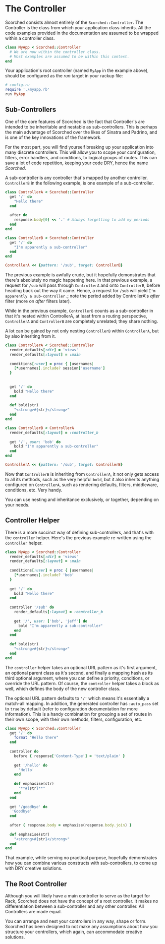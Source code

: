 The Controller
==============

Scorched consists almost entirely of the `Scorched::Controller`. The Controller is the class from which your application class inherits. All the code examples provided in the documentation are assumed to be wrapped within a controller class.

```ruby    
class MyApp < Scorched::Controller
  # We are now within the controller class.
  # Most examples are assumed to be within this context.
end
```

Your application's root controller (named `MyApp` in the example above), should be configured as the _run_ target in your rackup file:

```ruby
# config.ru
require './myapp.rb'
run MyApp
```

Sub-Controllers
---------------
One of the core features of Scorched is the fact that Controller's are intended to be inheritable and nestable as sub-controllers. This is perhaps the main advantage of Scorched over the likes of Sinatra and Padrino, and is one of the key innovations of the framework.

For the most part, you will find yourself breaking up your application into many discrete controllers. This will allow you to scope your configuration, filters, error handlers, and conditions, to logical groups of routes. This can save a lot of code repetition, keeping your code DRY, hence the name _Scorched_.

A sub-controller is any controller that's mapped by another controller. `ControllerB` in the following example, is one example of a sub-controller.

``` ruby
class ControllerA < Scorched::Controller
  get '/' do
    "Hello there"
  end
  
  after do
    response.body[0] << '.' # Always forgetting to add my periods
  end
end

class ControllerB < Scorched::Controller
  get '/' do
    "I'm apparently a sub-controller"
  end
end

ControllerA << {pattern: '/sub', target: ControllerB}
```

The  previous example is awfully crude, but it hopefully demonstrates that there's absolutely no magic happening here. In that previous example, a request for `/sub` will pass through `ControllerA` and onto `ControllerB`, before heading back out the way it came. Hence, a request for `/sub` will yield `I'm apparently a sub-controller.`; note the period added by ControllerA's _after_ filter (more on _after_ filters later).

While in the previous example, `ControllerB` counts as a sub-controller in that it's nested within ControllerA, at least from a routing perspective, `ControllerA` and `ControllerB` are completely unrelated; they share nothing.

A lot can be gained by not only nesting `ControllerB` within `ControllerA`, but by also inheriting from it.

``` ruby
class ControllerA < Scorched::Controller
  render_defaults[:dir] = 'views'
  render_defaults[:layout] = :main
  
  conditions[:user] = proc { |usernames|
    [*usernames].include? session['username']
  }
  
  
  get '/' do
    bold "Hello there"
  end
  
  def bold(str)
    "<strong>#{str}</strong>"
  end
end

class ControllerB < ControllerA
  render_defaults[:layout] = :controller_b
  
  get '/', user: 'bob' do
    bold "I'm apparently a sub-controller"
  end
end

ControllerA << {pattern: '/sub', target: ControllerB}
```

Now that `ControllerB` is inheriting from `ControllerA`, it not only gets access to all its methods, such as the very helpful `bold`, but it also inherits anything configured on `ControllerA`, such as rendering defaults, filters, middleware, conditions, etc. Very handy.

You can use nesting and inheritance exclusively, or together, depending on your needs.

Controller Helper
-----------------
There is a more succinct way of defining sub-controllers, and that's with the `controller` helper. Here's the previous example re-written using the `controller` helper.

``` ruby
class MyApp < Scorched::Controller
  render_defaults[:dir] = 'views'
  render_defaults[:layout] = :main
  
  conditions[:user] = proc { |usernames|
    [*usernames].include? 'bob'
  }
  
  get '/' do
    bold "Hello there"
  end
  
  controller '/sub' do
    render_defaults[:layout] = :controller_b
  
    get '/', user: ['bob', 'jeff'] do
      bold "I'm apparently a sub-controller"
    end
  end
  
  def bold(str)
    "<strong>#{str}</strong>"
  end
end
```

The `controller` helper takes an optional URL pattern as it's first argument, an optional parent class as it's second, and finally a mapping hash as its third optional argument, where you can define a priority, conditions, or override the URL pattern. Of course, the `controller` helper takes a block as well, which defines the body of the new controller class.

The optional URL pattern defaults to `'/'` which means it's essentially a match-all mapping. In addition, the generated controller has `:auto_pass` set to `true` by default (refer to configuration documentation for more information). This is a handy combination for grouping a set of routes in their own scope, with their own methods, filters, configuration, etc. 

``` ruby
class MyApp < Scorched::Controller
  get '/' do
    format "Hello there"
  end
  
  controller do 
    before { response['Content-Type'] = 'text/plain' }
  
    get '/hello' do
      'Hello'
    end
    
    def emphasise(str)
      "**#{str}**"
    end
  end
  
  get '/goodbye' do
   'Goodbye'
  end
  
  after { response.body = emphasise(response.body.join) }
  
  def emphasise(str)
    "<strong>#{str}</strong>"
  end
end
```

That example, while serving no practical purpose, hopefully demonstrates how you can combine various constructs with sub-controllers, to come up with DRY creative solutions.


The Root Controller
-------------------
Although you will likely have a main controller to serve as the target for Rack, Scorched does not have the concept of a root controller. It makes no differentiation between a sub-controller and any other controller. All Controllers are made equal.

You can arrange and nest your controllers in any way, shape or form. Scorched has been designed to not make any assumptions about how you structure your controllers, which again, can accommodate creative solutions.
